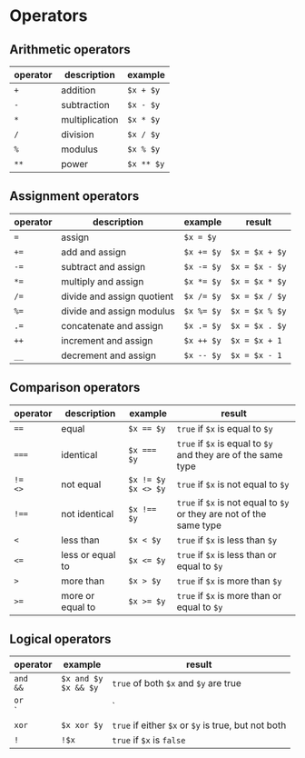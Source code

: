 # Operators
## Arithmetic operators
| operator | description    | example    |
|----------|----------------|------------|
| `+`      | addition       | `$x + $y`  |
| `-`      | subtraction    | `$x - $y`  |
| `*`      | multiplication | `$x * $y`  |
| `/`      | division       | `$x / $y`  |
| `%`      | modulus        | `$x % $y`  |
| `**`     | power          | `$x ** $y` |


## Assignment operators
| operator | description                | example    | result         |
|----------|----------------------------|------------|----------------|
| `=`      | assign                     | `$x = $y`  |                |
| `+=`     | add and assign             | `$x += $y` | `$x = $x + $y` |
| `-=`     | subtract and assign        | `$x -= $y` | `$x = $x - $y` |
| `*=`     | multiply and assign        | `$x *= $y` | `$x = $x * $y` |
| `/=`     | divide and assign quotient | `$x /= $y` | `$x = $x / $y` |
| `%=`     | divide and assign modulus  | `$x %= $y` | `$x = $x % $y` |
| `.=`     | concatenate and assign     | `$x .= $y` | `$x = $x . $y` |
| `++`     | increment and assign       | `$x ++ $y` | `$x = $x + 1`  |
| `__`     | decrement and assign       | `$x -- $y` | `$x = $x - 1`  |

## Comparison operators
| operator        | description      | example                     | result                                                               |
|-----------------|------------------|-----------------------------|----------------------------------------------------------------------|
| `==`            | equal            | `$x == $y`                  | `true` if `$x` is equal to `$y`                                      |
| `===`           | identical        | `$x === $y`                 | `true` if `$x` is equal to `$y` and they are of the same type        |
| `!=` <br/> `<>` | not equal        | `$x != $y` <br/> `$x <> $y` | `true` if `$x` is not equal to `$y`                                  |
| `!==`           | not identical    | `$x !== $y`                 | `true` if `$x` is not equal to `$y` or they are not of the same type |
| `<`             | less than        | `$x < $y`                   | `true` if `$x` is less than `$y`                                     |
| `<=`            | less or equal to | `$x <= $y`                  | `true` if `$x` is less than or equal to `$y`                         |
| `>`             | more than        | `$x > $y`                   | `true` if `$x` is more than `$y`                                     |
| `>=`            | more or equal to | `$x >= $y`                  | `true` if `$x` is more than or equal to `$y`                         |

##  Logical operators
| operator         | example                      | result                                              |
|------------------|------------------------------|-----------------------------------------------------|
| `and` <br/> `&&` | `$x and $y` <br/> `$x && $y` | `true` of both `$x` and `$y` are true               |
| `or` <br/> `     |                              | `                                                   | `$x or $y` <br/> `$x || $y`                            | `true` if either `$x` or `$y` is true                                      |
| `xor`            | `$x xor $y`                  | `true` if either `$x` or `$y` is true, but not both |
| `!`              | `!$x`                        | `true` if `$x` is `false`                           |
